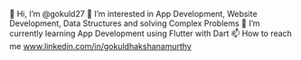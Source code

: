 👋 Hi, I’m @gokuld27
👀 I’m interested in App Development, Website Development, Data Structures and solving Complex Problems
🌱 I’m currently learning App Development using Flutter with Dart
📫 How to reach me www.linkedin.com/in/gokuldhakshanamurthy
